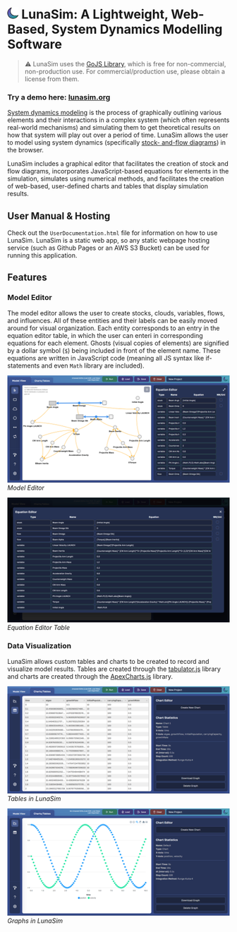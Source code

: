 # <img src="img/favicons/lunaLogo.svg" alt="drawing" width="25"/> LunaSim: A Lightweight, Web-Based, System Dynamics Modelling Software
> :warning: LunaSim uses the [GoJS Library](https://gojs.net/), which is free for non-commercial, non-production use.  For commercial/production use, please obtain a license from them.


### **Try a demo here: [lunasim.org](https://lunasim.org)**

[System dynamics modeling](https://systemdynamics.org/what-is-system-dynamics/) is the process of graphically outlining various elements and their interactions in a complex system (which often represents real-world mechanisms) and 
simulating them to get theoretical results on how that system will play out over a period of time. LunaSim allows the user to model using system dynamics (specifically [stock-
and-flow diagrams](https://thesystemsthinker.com/step-by-step-stocks-and-flows-converting-from-causal-loop-diagrams/)) in the browser.  

LunaSim includes a graphical editor that facilitates the creation of stock and flow diagrams, incorporates JavaScript-based equations for elements in the simulation, 
simulates using numerical methods, and facilitates the creation of web-based, user-defined charts and tables that display simulation results. 

## User Manual & Hosting

Check out the `UserDocumentation.html` file for information on how to use LunaSim.  LunaSim is a static web app, so any static webpage hosting service (such as Github Pages or 
an AWS S3 Bucket) can be used for running this application.

## Features

### Model Editor

The model editor allows the user to create stocks, clouds, variables, flows, and influences.  All of these entities and their labels can be easily moved around for visual organization.
Each entity corresponds to an entry in the equation editor table, in which the user can enteri in corresponding equations for each element. Ghosts (visual copies of elements)
are signified by a dollar symbol (`$`) being included in front of the element name.  These equations are written in JavaScript code (meaning all JS syntax like if-statements and 
even `Math` library are included).

![Image](./img/ModelSimView.png)
_Model Editor_

![Image](./img/newEqEditor.png)
_Equation Editor Table_

### Data Visualization

LunaSim allows custom tables and charts to be created to record and visualize model results.  Tables are created through the [tabulator.js](https://tabulator.info/) library and charts
are created through the [ApexCharts.js](https://apexcharts.com/) library.

![Image](./img/TableView.png)
_Tables in LunaSim_

![Image](./img/SpringView.png)
_Graphs in LunaSim_
